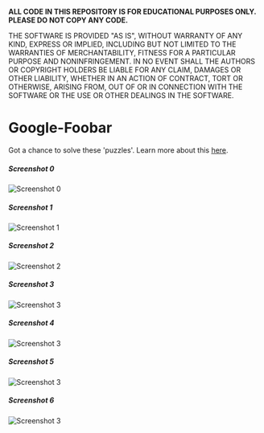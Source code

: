 **ALL CODE IN THIS REPOSITORY IS FOR EDUCATIONAL PURPOSES ONLY. PLEASE DO NOT COPY ANY CODE.**

THE SOFTWARE IS PROVIDED "AS IS", WITHOUT WARRANTY OF ANY KIND, EXPRESS OR IMPLIED, INCLUDING BUT NOT LIMITED TO THE WARRANTIES OF MERCHANTABILITY, FITNESS FOR A PARTICULAR PURPOSE AND NONINFRINGEMENT. IN NO EVENT SHALL THE AUTHORS OR COPYRIGHT HOLDERS BE LIABLE FOR ANY CLAIM, DAMAGES OR OTHER LIABILITY, WHETHER IN AN ACTION OF CONTRACT, TORT OR OTHERWISE, ARISING FROM, OUT OF OR IN CONNECTION WITH THE SOFTWARE OR THE USE OR OTHER DEALINGS IN THE SOFTWARE.

# Google-Foobar
Got a chance to solve these 'puzzles'. Learn more about this [here](http://thehustle.co/the-secret-google-interview-that-landed-me-a-job).

##### Screenshot 0
![Screenshot 0](https://github.com/dray92/Google-Foobar/blob/master/screenshots/Foobar_0.png)

##### Screenshot 1
![Screenshot 1](https://github.com/dray92/Google-Foobar/blob/master/screenshots/Foobar_1.png)

##### Screenshot 2
![Screenshot 2](https://github.com/dray92/Google-Foobar/blob/master/screenshots/Foobar_2.png)

##### Screenshot 3
![Screenshot 3](https://github.com/dray92/Google-Foobar/blob/master/screenshots/Foobar_3.png)

##### Screenshot 4
![Screenshot 3](https://github.com/dray92/Google-Foobar/blob/master/screenshots/Foobar_4.png)

##### Screenshot 5
![Screenshot 3](https://github.com/dray92/Google-Foobar/blob/master/screenshots/Foobar_5.png)

##### Screenshot 6
![Screenshot 3](https://github.com/dray92/Google-Foobar/blob/master/screenshots/Foobar_6.png)
